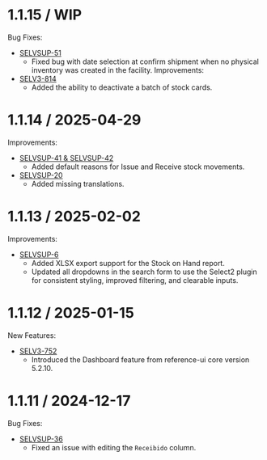 1.1.15 / WIP
===================
Bug Fixes:
- [SELVSUP-51](https://openlmis.atlassian.net/browse/SELVSUP-51)
  - Fixed bug with date selection at confirm shipment when no physical inventory was created in the facility.
Improvements:
- [SELV3-814](https://openlmis.atlassian.net/browse/SELV3-814)
  - Added the ability to deactivate a batch of stock cards.

1.1.14 / 2025-04-29
===================
Improvements:
- [SELVSUP-41 & SELVSUP-42](https://openlmis.atlassian.net/browse/SELVSUP-42)
  - Added default reasons for Issue and Receive stock movements.
- [SELVSUP-20](https://openlmis.atlassian.net/browse/SELVSUP-20)
  - Added missing translations.

1.1.13 / 2025-02-02
===================
Improvements:
- [SELVSUP-6](https://openlmis.atlassian.net/browse/SELVSUP-6)
  - Added XLSX export support for the Stock on Hand report.
  - Updated all dropdowns in the search form to use the Select2 plugin for consistent styling, improved filtering, and clearable inputs.

1.1.12 / 2025-01-15
===================
New Features:
- [SELV3-752](https://openlmis.atlassian.net/browse/SELV3-752)
  - Introduced the Dashboard feature from reference-ui core version 5.2.10.

1.1.11 / 2024-12-17
===================
Bug Fixes:
- [SELVSUP-36](https://openlmis.atlassian.net/browse/SELVSUP-36)
  - Fixed an issue with editing the `Receibido` column.
